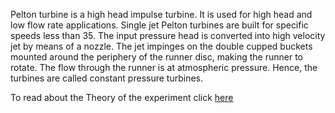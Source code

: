 Pelton turbine is a high head impulse turbine. It is used for high head and low flow rate applications. Single jet Pelton turbines are built for specific speeds less than 35. The input pressure head is converted into high velocity jet by means of a nozzle. The jet impinges on the double cupped buckets mounted around the periphery of the runner disc, making the runner to rotate. The flow through the runner is at atmospheric pressure. Hence, the turbines are called constant pressure turbines. 

To read about the Theory of the experiment click [here](docs/10.Turbines.pdf)
